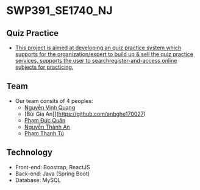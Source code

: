 # SWP391_SE1740_NJ
## Quiz Practice 
* [This project is aimed at developing an quiz practice system which supports for the
organization/expert to build up & sell the quiz practice services, supports the user to searchregister-and-access online subjects for practicing.](#general-info)

## Team
* Our team consits of 4 peoples:
  * [Nguyễn Vinh Quang](https://github.com/quangnvhe172037)
  * [Bùi Gia An]](https://github.com/anbghe170027)
  * [Phạm Đức Quân](https://github.com/quanpham11)
  * [Nguyễn Thành An](https://github.com/thanhantk03)
  * [Phạm Thanh Tú](https://github.com/tupthe160952)

## Technology
* Front-end: Boostrap, ReactJS
* Back-end: Java (Spring Boot)
* Database: MySQL 
